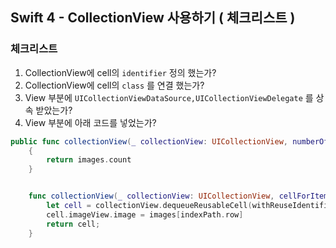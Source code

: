 ## Swift 4 - CollectionView 사용하기 ( 체크리스트 )

### 체크리스트

1. CollectionView에 cell의 `identifier` 정의 했는가?
2. CollectionView에 cell의 `class` 를 연결 했는가?
3. View 부분에 `UICollectionViewDataSource,UICollectionViewDelegate` 를 상속 받았는가?
4. View 부분에 아래 코드를 넣었는가?

```swift
public func collectionView(_ collectionView: UICollectionView, numberOfItemsInSection section: Int) -> Int
    {
        return images.count
    }


    func collectionView(_ collectionView: UICollectionView, cellForItemAt indexPath: IndexPath) -> UICollectionViewCell {
        let cell = collectionView.dequeueReusableCell(withReuseIdentifier: "columCell", for: indexPath) as! MenuBarCell
        cell.imageView.image = images[indexPath.row]
        return cell;
    }
```
